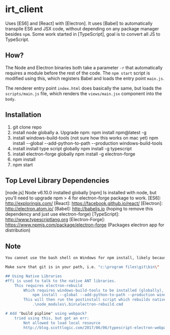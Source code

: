 # irt_client

Uses [ES6] and [React] with [Electron]. It uses [Babel] to automatically transpile ES6 and JSX code,
without depending on any package manager besides `npm`.  Some work started in [TypeScript], goal is to 
convert all JS to TypeScript.

## How?

The Node and Electron binaries both take a parameter `-r` that automatically
requires a module before the rest of the code.  The `npm start` script is
modified using this, which registers Babel and loads the entry point `main.js`.

The renderer entry point `index.html` does basically the same, but loads the
`scripts/main.js` file, which renders the `views/main.jsx` component into the `body`.

## Installation

1. git clone repo
2. install node globally
   a. Upgrade npm: npm install npm@latest -g
3. install windows-build-tools (not sure how this works on mac yet)
    npm install --global --add-python-to-path --production windows-build-tools
4. install install type script globally
    npm install -g typescript
5. install electron-forge globally
    npm install -g electron-forge
6. npm install
7. npm start

## Top Level Library Dependencies

[node.js] Node v6.10.0 installed globally
[npm] Is installed with node, but you'll need to upgrade npm > 4 for electron-forge package to work.
[ES6]: http://exploringjs.com/
[React]: https://facebook.github.io/react/
[Electron]: http://electron.atom.io/
[Babel]: http://babeljs.io (hoping to remove this dependency and just use electron-forge)
[TypeScript]: http://www.typescriptlang.org
[Electron-Forge]: https://www.npmjs.com/package/electron-forge (Packages electron app for distribution)

## Note
```bash
You cannot use the bash shell on Windows for npm install, likely because it compiles native libraries.

Make sure that git is in your path, i.e. "c:\program files\git\bin\"

## Using Native Libraries
#ffi is used to talk to the native ANT libraries.
    This requires electron-rebuild
        Which requires windows-build-tools to be installed (globally), run as admin: 
            npm install --global --add-python-to-path --production windows-build-tools
        This will then run the postinstall script which rebuilds native libraries: 
            .\node_modules\.bin\electron-rebuild.cmd

# Add "build pipline" using webpack?
    tried using this, but got an err:
        Not allowed to load local resource
        http://blog.scottlogic.com/2017/06/06/typescript-electron-webpack.html
